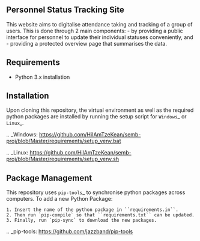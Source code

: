 **Personnel Status Tracking Site**
-----------------------------------

This website aims to digitalise attendance taking and tracking of a group of users. This is done through 2
main components:
    - by providing a public interface for personnel to update their individual statuses conveniently, and
    - providing a protected overview page that summarises the data.


Requirements
---------------
- Python 3.x installation


Installation
-------------
Upon cloning this repository, the virtual environment as well as the required python packages are installed
by running the setup script for `Windows`_ or `Linux`_.

.. _Windows: https://github.com/HiIAmTzeKean/semb-proj/blob/Master/requirements/setup_venv.bat

.. _Linux: https://github.com/HiIAmTzeKean/semb-proj/blob/Master/requirements/setup_venv.sh


Package Management
-------------------
This repository uses `pip-tools`_ to synchronise python packages across computers. To add a new Python Package:

    1. Insert the name of the python package in ``requirements.in``.
    2. Then run `pip-compile` so that ``requirements.txt`` can be updated.
    3. Finally, run `pip-sync` to download the new packages.

.. _pip-tools: https://github.com/jazzband/pip-tools